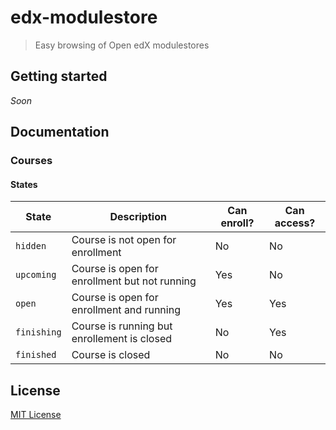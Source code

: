 # edx-modulestore

> Easy browsing of Open edX modulestores

## Getting started

*Soon*

## Documentation

### Courses

#### States

State | Description | Can enroll? | Can access?
--- | --- | --- | ---
`hidden` | Course is not open for enrollment | No | No
`upcoming` | Course is open for enrollment but not running | Yes | No
`open` | Course is open for enrollment and running | Yes | Yes
`finishing` | Course is running but enrollement is closed | No | Yes
`finished` | Course is closed | No | No

## License

[MIT License](http://en.wikipedia.org/wiki/MIT_License)
